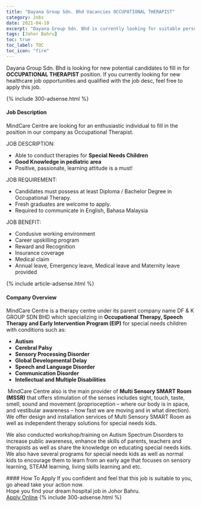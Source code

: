 ```yaml
---
title: "Dayana Group Sdn. Bhd Vacancies OCCUPATIONAL THERAPIST" 
category: Jobs 
date: 2021-04-10 
excerpt: "Dayana Group Sdn. Bhd is currently looking for suitable person to fill in the OCCUPATIONAL THERAPIST which positioned at Johor Bahru" 
tags: [Johor Bahru] 
toc: true 
toc_label: TOC 
toc_icon: "fire" 
--- 
```


<p>Dayana Group Sdn. Bhd is looking for new potential candidates to fill in for <b>OCCUPATIONAL THERAPIST</b> position. If you currently looking for new healthcare job opportunities and qualified with the job desc, feel free to apply this job.
</p>{% include 300-adsense.html %} 
<div><div><h4>Job Description</h4></div><div><div><span><div><p>MindCare Centre are looking for an enthusiastic individual to fill in the position in our company as Occupational Therapist.</p><p>JOB DESCRIPTION:</p><ul><li>Able to conduct therapies for&#160;<strong>Special Needs Children</strong><span>&#160;</span></li><li><strong>Good Knowledge in pediatric area</strong></li><li><span>Positive, passionate, learning attitude is a must!</span></li></ul><p>JOB REQUIREMENT:</p><ul><li><span>Candidates must possess at least Diploma / Bachelor Degree in Occupational Therapy.</span></li><li><span>Fresh graduates are welcome to apply.</span></li><li><span>Required to communicate in English, Bahasa Malaysia</span></li></ul><p>JOB BENEFIT:</p><ul><li><span>Condusive working environment</span></li><li><span>Career upskilling program</span></li><li><span>Reward and Recognition</span></li><li><span>Insurance coverage</span></li><li><span>Medical claim</span></li><li><span>Annual leave, Emergency leave, Medical leave and Maternity leave provided</span></li></ul></div></span></div></div></div> 
{% include article-adsense.html %} 
<div><div><h4>Company Overview</h4></div><div><div><span><div><p><span>MindCare Centre is a therapy centre under its parent company name DF &amp; K GROUP SDN BHD which specializing in&#160;</span><strong>Occupational Therapy, Speech Therapy and Early Intervention Program (EIP)</strong><span>&#160;for special needs children with conditions such as:&#160;</span></p><ul><li><strong>Autism</strong></li><li><strong>Cerebral Palsy</strong></li><li><strong>Sensory Processing Disorder</strong></li><li><strong>Global Developmental Delay</strong></li><li><strong>Speech and Language Disorder</strong></li><li><strong>Communication Disorder</strong></li><li><strong>Intellectual and Multiple Disabilities</strong></li></ul><p>&#160;MindCare Centre also is the main provider of&#160;<strong>Multi Sensory SMART Room (MSSR)</strong>&#160;that offers stimulation of the senses includes sight, touch, taste, smell, sound and movement (proprioception &#8211; where our body is in space, and vestibular awareness &#8211; how fast we are moving and in what direction). We offer design and installation services of Multi Sensory SMART Room as well as independent therapy solutions for special needs kids.&#160;</p><p>We also conducted workshop/training on Autism Spectrum Disorders to increase public awareness, enhance the skills of parents, teachers and therapists as well as share the knowledge on educating special needs kids. We also have several programs for special needs kids as well as normal kids to encourage them to learn from an early age that focuses on sensory learning, STEAM learning, living skills learning and etc.&#160;</p></div></span></div></div></div> 
#### How To Apply 
If you confident and feel that this job is suitable to you, go ahead take your action now. <br/> 
Hope you find your dream hospital job in Johor Bahru. <br/> 
<a href="https://www.jobstreet.com.my/en/job/occupational-therapist-4516817?jobId=jobstreet-my-job-4516817" class="btn btn--warning" target="_blank" rel="nofollow noopenner">Apply Online</a> 
{% include 300-adsense.html %} 